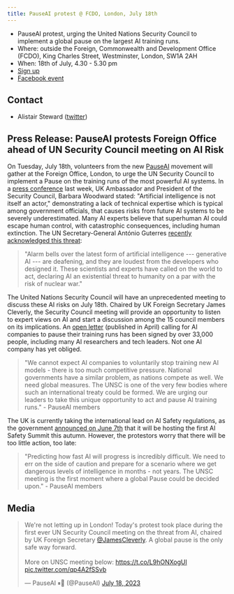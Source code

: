 ```yaml
---
title: PauseAI protest @ FCDO, London, July 18th
---
```


- PauseAI protest, urging the United Nations Security Council to implement a global pause on the largest AI training runs.
- Where: outside the Foreign, Commonwealth and Development Office (FCDO), King Charles Street, Westminster, London, SW1A 2AH
- When: 18th of July, 4.30 - 5.30 pm
- [Sign up](https://docs.google.com/forms/d/e/1FAIpQLSfLoAUfPEhp3bZyUbDnc8HigL_rYC7ykUmmPZvVWas-m2y5bQ/viewform?usp%253Dsf_link)
- [Facebook event](https://fb.me/e/1bawf1ZH1)

## Contact

- Alistair Steward ([twitter](https://twitter.com/alistair___s))

## Press Release: PauseAI protests Foreign Office ahead of UN Security Council meeting on AI Risk

On Tuesday, July 18th, volunteers from the new [PauseAI](http://pauseai.info/) movement will gather at the Foreign Office, London, to urge the UN Security Council to implement a Pause on the training runs of the most powerful AI systems. In a [press conference](https://youtu.be/USap-tFrTDc?t=3235) last week, UK Ambassador and President of the Security Council, Barbara Woodward stated: "Artificial intelligence is not itself an actor," demonstrating a lack of technical expertise which is typical among government officials, that causes risks from future AI systems to be severely underestimated. Many AI experts believe that superhuman AI could escape human control, with catastrophic consequences, including human extinction. The UN Secretary-General António Guterres [recently acknowledged this threat](https://press.un.org/en/2023/sgsm21832.doc.htm):

> "Alarm bells over the latest form of artificial intelligence --- generative AI --- are deafening, and they are loudest from the developers who designed it. These scientists and experts have called on the world to act, declaring AI an existential threat to humanity on a par with the risk of nuclear war."

The United Nations Security Council will have an unprecedented meeting to discuss these AI risks on July 18th. Chaired by UK Foreign Secretary James Cleverly, the Security Council meeting will provide an opportunity to listen to expert views on AI and start a discussion among the 15 council members on its implications. An [open letter](https://futureoflife.org/open-letter/pause-giant-ai-experiments/) (published in April) calling for AI companies to pause their training runs has been signed by over 33,000 people, including many AI researchers and tech leaders. Not one AI company has yet obliged.

> "We cannot expect AI companies to voluntarily stop training new AI models - there is too much competitive pressure. National governments have a similar problem, as nations compete as well. We need global measures. The UNSC is one of the very few bodies where such an international treaty could be formed. We are urging our leaders to take this unique opportunity to act and pause AI training runs." - PauseAI members

The UK is currently taking the international lead on AI Safety regulations, as the government [announced on June 7th](https://www.gov.uk/government/news/uk-to-host-first-global-summit-on-artificial-intelligence) that it will be hosting the first AI Safety Summit this autumn. However, the protestors worry that there will be too little action, too late:

> "Predicting how fast AI will progress is incredibly difficult. We need to err on the side of caution and prepare for a scenario where we get dangerous levels of intelligence in months - not years. The UNSC meeting is the first moment where a global Pause could be decided upon." - PauseAI members

## Media

<div>
<blockquote class="twitter-tweet"><p lang="en" dir="ltr">We&#39;re not letting up in London! Today&#39;s protest took place during the first ever UN Security Council meeting on the threat from AI, chaired by UK Foreign Secretary <a href="https://twitter.com/JamesCleverly?ref_src=twsrc%5Etfw">@JamesCleverly</a>. A global pause is the only safe way forward.<br><br>More on UNSC meeting below: <a href="https://t.co/L9hONXogUl">https://t.co/L9hONXogUl</a> <a href="https://t.co/qp4A2fSSvb">pic.twitter.com/qp4A2fSSvb</a></p>&mdash; PauseAI ⏸🤖 (@PauseAI) <a href="https://twitter.com/PauseAI/status/1681403296693534725?ref_src=twsrc%5Etfw">July 18, 2023</a></blockquote> <script async src="https://platform.twitter.com/widgets.js" charset="utf-8"></script>
</div>
